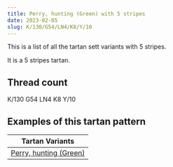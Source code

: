 ```yaml
---
title: Perry, hunting (Green) with 5 stripes
date: 2023-02-05
slug: K/130/G54/LN4/K8/Y/10
---
```

This is a list of all the tartan sett variants with 5 stripes.

It is a 5 stripes tartan.


## Thread count
K/130 G54 LN4 K8 Y/10

## Examples of this tartan pattern

| Tartan Variants |
|---------------|
| [Perry, hunting (Green)](/variants/k/130/g54/ln4/k8/y/10-g008000-k000000-lne0e0e0-yf0c000)||
